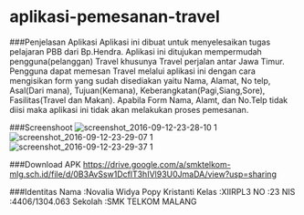 # aplikasi-pemesanan-travel
###Penjelasan Aplikasi
Aplikasi ini dibuat untuk menyelesaikan tugas pelajaran PBB dari Bp.Hendra.
Aplikasi ini ditujukan mempermudah pengguna(pelanggan) Travel khusunya Travel perjalan antar Jawa Timur.
Pengguna dapat memesan Travel melalui aplikasi ini dengan cara mengisikan form yang sudah disediakan yaitu Nama, Alamat, No telp, Asal(Dari mana), Tujuan(Kemana), Keberangkatan(Pagi,Siang,Sore), Fasilitas(Travel dan Makan).
Apabila Form Nama, Alamt, dan No.Telp tidak diisi maka aplikasi ini tidak akan melakukan proses pemesanan.

###Screenshoot
![screenshot_2016-09-12-23-28-10 1](https://cloud.githubusercontent.com/assets/22153524/18444091/ff97537c-7941-11e6-986d-b986aba9a0a3.png)
![screenshot_2016-09-12-23-29-07 1](https://cloud.githubusercontent.com/assets/22153524/18444094/04d4da26-7942-11e6-8988-eab2a10471b3.png)
![screenshot_2016-09-12-23-29-37 1](https://cloud.githubusercontent.com/assets/22153524/18444098/0a4ced0e-7942-11e6-860a-adfbd59f4a16.png)

###Download APK
https://drive.google.com/a/smktelkom-mlg.sch.id/file/d/0B3AvSsw1DcflT3hIVl93U0JmaDA/view?usp=sharing

###Identitas
Nama      :Novalia Widya Popy Kristanti
Kelas     :XIIRPL3
NO        :23
NIS       :4406/1304.063
Sekolah   :SMK TELKOM MALANG
